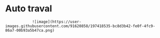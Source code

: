 # Auto traval
                ![image](https://user-images.githubusercontent.com/91620858/197418535-bc8d3b42-fe0f-4fc9-86a7-00b93a5b47ca.png)

